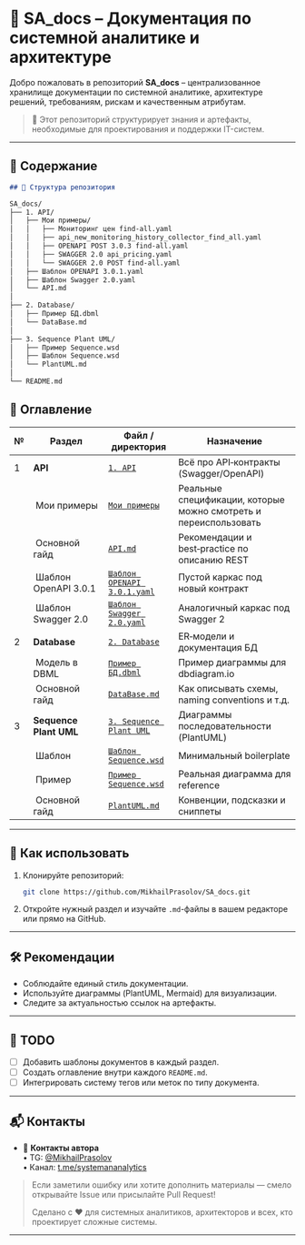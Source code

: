 # 📘 SA_docs – Документация по системной аналитике и архитектуре

Добро пожаловать в репозиторий **SA_docs** – централизованное хранилище документации по системной аналитике, архитектуре решений, требованиям, рискам и качественным атрибутам.

> 📌 Этот репозиторий структурирует знания и артефакты, необходимые для проектирования и поддержки IT-систем.

---

## 📑 Содержание

```markdown
## 📂 Структура репозитория

SA_docs/
├── 1. API/
│   ├── Мои примеры/
│   │   ├── Мониторинг цен find-all.yaml
│   │   ├── api_new_monitoring_history_collector_find_all.yaml
│   │   ├── OPENAPI POST 3.0.3 find-all.yaml
│   │   ├── SWAGGER 2.0 api_pricing.yaml
│   │   └── SWAGGER 2.0 POST find-all.yaml
│   ├── Шаблон OPENAPI 3.0.1.yaml
│   ├── Шаблон Swagger 2.0.yaml
│   └── API.md
│
├── 2. Database/
│   ├── Пример БД.dbml
│   └── DataBase.md
│
├── 3. Sequence Plant UML/
│   ├── Пример Sequence.wsd
│   ├── Шаблон Sequence.wsd
│   └── PlantUML.md
│
└── README.md
```
<!-- GitHub TOC -->

## 📑 Оглавление

| № | Раздел | Файл / директория | Назначение |
|---|--------|-------------------|------------|
| 1 | **API** | [`1. API`](https://github.com/MikhailPrasolov/SA_docs/tree/main/API) | Всё про API‑контракты (Swagger/OpenAPI) |
| &nbsp; | &nbsp;Мои примеры | [`Мои примеры`](https://github.com/MikhailPrasolov/SA_docs/tree/main/API/%D0%9C%D0%BE%D0%B8%20%D0%BF%D1%80%D0%B8%D0%BC%D0%B5%D1%80%D1%8B) | Реальные спецификации, которые можно смотреть и переиспользовать |
| &nbsp; | &nbsp;Основной гайд | [`API.md`](https://github.com/MikhailPrasolov/SA_docs/blob/main/API/API.md) | Рекомендации и best‑practice по описанию REST |
| &nbsp; | &nbsp;Шаблон OpenAPI 3.0.1 | [`Шаблон OPENAPI 3.0.1.yaml`](https://github.com/MikhailPrasolov/SA_docs/blob/main/API/%D0%A8%D0%B0%D0%B1%D0%BB%D0%BE%D0%BD%20OPENAPI%203.0.1.yaml) | Пустой каркас под новый контракт |
| &nbsp; | &nbsp;Шаблон Swagger 2.0 | [`Шаблон Swagger 2.0.yaml`](https://github.com/MikhailPrasolov/SA_docs/blob/main/API/%D0%A8%D0%B0%D0%B1%D0%BB%D0%BE%D0%BD%20Swagger%202.0.yaml) | Аналогичный каркас под Swagger 2 |
| 2 | **Database** | [`2. Database`](https://github.com/MikhailPrasolov/SA_docs/blob/main/Database/DataBase.md) | ER‑модели и документация БД |
| &nbsp; | &nbsp;Модель в DBML | [`Пример БД.dbml`](https://github.com/MikhailPrasolov/SA_docs/blob/main/Database/%D0%9F%D1%80%D0%B8%D0%BC%D0%B5%D1%80%20%D0%91%D0%94.dbml) | Пример диаграммы для dbdiagram.io |
| &nbsp; | &nbsp;Основной гайд | [`DataBase.md`](https://github.com/MikhailPrasolov/SA_docs/blob/main/Database/DataBase.md) | Как описывать схемы, naming conventions и т.д. |
| 3 | **Sequence Plant UML** | [`3. Sequence Plant UML`](https://github.com/MikhailPrasolov/SA_docs/tree/main/Sequence%20Plant%20UML) | Диаграммы последовательности (PlantUML) |
| &nbsp; | &nbsp;Шаблон | [`Шаблон Sequence.wsd`](https://github.com/MikhailPrasolov/SA_docs/blob/main/Sequence%20Plant%20UML/%D0%A8%D0%B0%D0%B1%D0%BB%D0%BE%D0%BD%20Sequence%20.wsd) | Минимальный boilerplate |
| &nbsp; | &nbsp;Пример | [`Пример Sequence.wsd`](https://github.com/MikhailPrasolov/SA_docs/blob/main/Sequence%20Plant%20UML/%D0%9F%D1%80%D0%B8%D0%BC%D0%B5%D1%80%20Sequence.wsd) | Реальная диаграмма для reference |
| &nbsp; | &nbsp;Основной гайд | [`PlantUML.md`](https://github.com/MikhailPrasolov/SA_docs/blob/main/Sequence%20Plant%20UML/PlantUML.md) | Конвенции, подсказки и сниппеты |

---

## 🚀 Как использовать

1. Клонируйте репозиторий:

   ```bash
   git clone https://github.com/MikhailPrasolov/SA_docs.git
   ```

2. Откройте нужный раздел и изучайте `.md`-файлы в вашем редакторе или прямо на GitHub.

---

## 🛠 Рекомендации

- Соблюдайте единый стиль документации.
- Используйте диаграммы (PlantUML, Mermaid) для визуализации.
- Следите за актуальностью ссылок на артефакты.

---

## 📌 TODO

- [ ] Добавить шаблоны документов в каждый раздел.
- [ ] Создать оглавление внутри каждого `README.md`.
- [ ] Интегрировать систему тегов или меток по типу документа.

---

## 📬 Контакты

- 🔗 **Контакты автора**  
  • TG: [@MikhailPrasolov](https://t.me/MikhailPrasolov)  
  • Канал: [t.me/systemananalytics](https://t.me/systemananalytics)

> Если заметили ошибку или хотите дополнить материалы — смело открывайте Issue или присылайте Pull Request!
>
> Сделано с ❤️ для системных аналитиков, архитекторов и всех, кто проектирует сложные системы.

---
